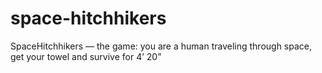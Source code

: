 # space-hitchhikers
SpaceHitchhikers — the game: you are a human traveling through space, get your towel and survive for 4’ 20”

